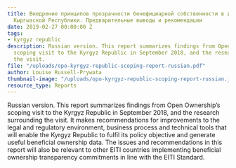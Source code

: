 ```yaml
---
title: Внедрение принципов прозрачности бенефициарной собственности в добывающих отраслях
  Кыргызской Республики. Предварительные выводы и рекомендации
date: 2019-02-27 00:00:00 Z
tags:
- kyrgyz republic
description: Russian version. This report summarizes findings from Open Ownership’s
  scoping visit to the Kyrgyz Republic in September 2018, and the research surrounding
  the visit.
file: "/uploads/opo-kyrgyz-republic-scoping-report-russian.pdf"
author: Louise Russell-Prywata
thumbnail-image: "/uploads/opo-kyrgyz-republic-scoping-report-russian.jpg"
resource_type: Reports
---
```


Russian version. This report summarizes findings from Open Ownership’s scoping visit to the Kyrgyz Republic in September 2018, and the research surrounding the visit. It makes recommendations for improvements to the legal and regulatory environment, business process and technical tools that will enable the Kyrgyz Republic to fulfil its policy objective and generate useful beneficial ownership data. The issues and recommendations in this report will also be relevant to other EITI countries implementing beneficial ownership transparency commitments in line with the EITI Standard.
